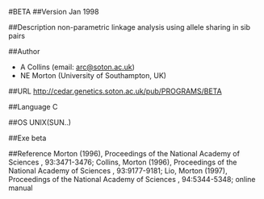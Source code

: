 #BETA
##Version
Jan 1998

##Description
non-parametric linkage analysis using allele sharing in sib pairs

##Author
* A Collins (email: arc@soton.ac.uk)
* NE Morton (University of Southampton, UK)

##URL
http://cedar.genetics.soton.ac.uk/pub/PROGRAMS/BETA

##Language
C

##OS
UNIX(SUN..)

##Exe
beta

##Reference
Morton (1996), Proceedings of the National Academy of Sciences , 93:3471-3476; Collins, Morton (1996), Proceedings of the National Academy of Sciences , 93:9177-9181; Lio, Morton (1997), Proceedings of the National Academy of Sciences , 94:5344-5348; online manual

